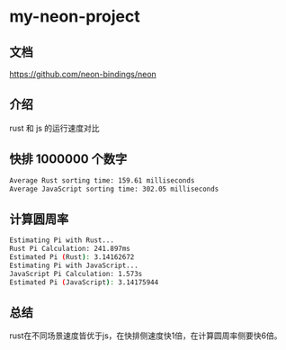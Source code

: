 # my-neon-project

## 文档

https://github.com/neon-bindings/neon

## 介绍

rust 和 js 的运行速度对比

## 快排 1000000 个数字

```bash
Average Rust sorting time: 159.61 milliseconds
Average JavaScript sorting time: 302.05 milliseconds
```

## 计算圆周率

```bash
Estimating Pi with Rust...
Rust Pi Calculation: 241.897ms
Estimated Pi (Rust): 3.14162672
Estimating Pi with JavaScript...
JavaScript Pi Calculation: 1.573s
Estimated Pi (JavaScript): 3.14175944
```

## 总结

rust在不同场景速度皆优于js，在快排侧速度快1倍，在计算圆周率侧要快6倍。
